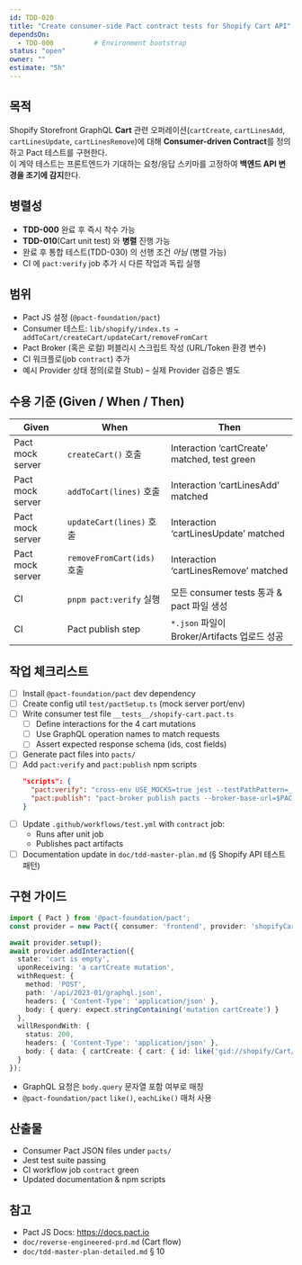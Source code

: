 ```yaml
---
id: TDD-020
title: "Create consumer-side Pact contract tests for Shopify Cart API"
dependsOn:
  - TDD-000          # Environment bootstrap
status: "open"
owner: ""
estimate: "5h"
---
```


## 목적
Shopify Storefront GraphQL **Cart** 관련 오퍼레이션(`cartCreate`, `cartLinesAdd`, `cartLinesUpdate`, `cartLinesRemove`)에 대해 **Consumer-driven Contract**를 정의하고 Pact 테스트를 구현한다.  
이 계약 테스트는 프론트엔드가 기대하는 요청/응답 스키마를 고정하여 **백엔드 API 변경을 조기에 감지**한다.

## 병렬성
- **TDD-000** 완료 후 즉시 착수 가능  
- **TDD-010**(Cart unit test) 와 **병렬** 진행 가능  
- 완료 후 통합 테스트(TDD-030) 의 선행 조건 *아님* (병렬 가능)  
- CI 에 `pact:verify` job 추가 시 다른 작업과 독립 실행

## 범위
- Pact JS 설정 (`@pact-foundation/pact`)
- Consumer 테스트: `lib/shopify/index.ts → addToCart/createCart/updateCart/removeFromCart`
- Pact Broker (혹은 로컬) 퍼블리시 스크립트 작성 (URL/Token 환경 변수)
- CI 워크플로(job `contract`) 추가
- 예시 Provider 상태 정의(로컬 Stub) – 실제 Provider 검증은 별도

## 수용 기준 (Given / When / Then)
| Given | When | Then |
|-------|------|------|
| Pact mock server | `createCart()` 호출 | Interaction ‘cartCreate’ matched, test green |
| Pact mock server | `addToCart(lines)` 호출 | Interaction ‘cartLinesAdd’ matched |
| Pact mock server | `updateCart(lines)` 호출 | Interaction ‘cartLinesUpdate’ matched |
| Pact mock server | `removeFromCart(ids)` 호출 | Interaction ‘cartLinesRemove’ matched |
| CI | `pnpm pact:verify` 실행 | 모든 consumer tests 통과 & pact 파일 생성 |
| CI | Pact publish step | `*.json` 파일이 Broker/Artifacts 업로드 성공 |

## 작업 체크리스트
- [ ] Install `@pact-foundation/pact` dev dependency
- [ ] Create config util `test/pactSetup.ts` (mock server port/env)
- [ ] Write consumer test file `__tests__/shopify-cart.pact.ts`
  - [ ] Define interactions for the 4 cart mutations
  - [ ] Use GraphQL operation names to match requests
  - [ ] Assert expected response schema (ids, cost fields)
- [ ] Generate pact files into `pacts/`
- [ ] Add `pact:verify` and `pact:publish` npm scripts
  ```json
  "scripts": {
    "pact:verify": "cross-env USE_MOCKS=true jest --testPathPattern=__tests__/.*\\.pact\\.ts$",
    "pact:publish": "pact-broker publish pacts --broker-base-url=$PACT_BROKER_URL --broker-token=$PACT_BROKER_TOKEN"
  }
  ```
- [ ] Update `.github/workflows/test.yml` with `contract` job:
  - Runs after unit job
  - Publishes pact artifacts
- [ ] Documentation update in `doc/tdd-master-plan.md` (§ Shopify API 테스트 패턴)

## 구현 가이드
```ts
import { Pact } from '@pact-foundation/pact';
const provider = new Pact({ consumer: 'frontend', provider: 'shopifyCart', port: 4000 });

await provider.setup();
await provider.addInteraction({
  state: 'cart is empty',
  uponReceiving: 'a cartCreate mutation',
  withRequest: {
    method: 'POST',
    path: '/api/2023-01/graphql.json',
    headers: { 'Content-Type': 'application/json' },
    body: { query: expect.stringContaining('mutation cartCreate') }
  },
  willRespondWith: {
    status: 200,
    headers: { 'Content-Type': 'application/json' },
    body: { data: { cartCreate: { cart: { id: like('gid://shopify/Cart/1') } } } }
  }
});
```
- GraphQL 요청은 `body.query` 문자열 포함 여부로 매칭
- `@pact-foundation/pact` `like()`, `eachLike()` 매처 사용

## 산출물
- Consumer Pact JSON files under `pacts/`
- Jest test suite passing
- CI workflow job `contract` green
- Updated documentation & npm scripts

## 참고
- Pact JS Docs: https://docs.pact.io
- `doc/reverse-engineered-prd.md` (Cart flow)
- `doc/tdd-master-plan-detailed.md` § 10
